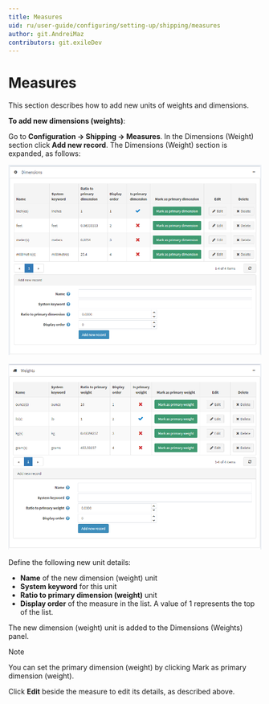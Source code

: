 ```yaml
---
title: Measures
uid: ru/user-guide/configuring/setting-up/shipping/measures
author: git.AndreiMaz
contributors: git.exileDev
---
```


# Measures

This section describes how to add new units of weights and dimensions.

**To add new dimensions (weights)**:

Go to **Configuration → Shipping → Measures**. In the Dimensions (Weight) section click **Add new record**. The Dimensions (Weight) section is expanded, as follows:

![dimensions](_static/measures/dimensions.png)

![weights](_static/measures/weights.png)

Define the following new unit details:

* **Name** of the new dimension (weight) unit
* **System keyword** for this unit
* **Ratio to primary dimension (weight)** unit
* **Display order** of the measure in the list. A value of 1 represents the top of the list.

The new dimension (weight) unit is added to the Dimensions (Weights) panel.

> [!NOTE]
> 
> You can set the primary dimension (weight) by clicking Mark as primary dimension (weight).

Click **Edit** beside the measure to edit its details, as described above.
